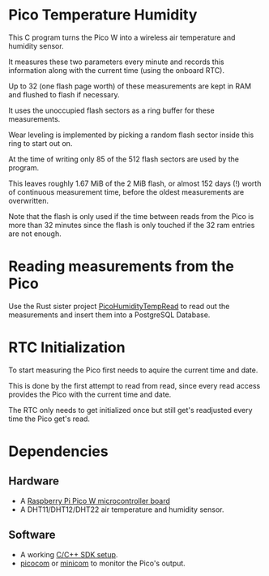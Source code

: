 # Pico Temperature Humidity

This C program turns the Pico W into a wireless air temperature and humidity sensor.

It measures these two parameters every minute and records this information along with the current time (using the onboard RTC).

Up to 32 (one flash page worth) of these measurements are kept in RAM and flushed to flash if necessary.

It uses the unoccupied flash sectors as a ring buffer for these measurements.

Wear leveling is implemented by picking a random flash sector inside this ring to start out on.

At the time of writing only 85 of the 512 flash sectors are used by the program.

This leaves roughly 1.67 MiB of the 2 MiB flash, or almost 152 days (!) worth of continuous measurement time, before the oldest measurements are overwritten.

Note that the flash is only used if the time between reads from the Pico is more than 32 minutes since the flash is only touched if the 32 ram entries are not enough.

# Reading measurements from the Pico

Use the Rust sister project [PicoHumidityTempRead](https://github.com/Cookie04DE/PicoHumidityTempRead) to read out the measurements and insert them into a PostgreSQL Database.

# RTC Initialization

To start measuring the Pico first needs to aquire the current time and date.

This is done by the first attempt to read from read, since every read access provides the Pico with the current time and date.

The RTC only needs to get initialized once but still get's readjusted every time the Pico get's read.

# Dependencies

## Hardware
- A [Raspberry Pi Pico W microcontroller board](https://www.raspberrypi.com/documentation/microcontrollers/raspberry-pi-pico.html)
- A DHT11/DHT12/DHT22 air temperature and humidity sensor.

## Software
- A working [C/C++ SDK setup](https://www.raspberrypi.com/documentation/microcontrollers/c_sdk.html).
- [picocom](https://github.com/npat-efault/picocom) or [minicom](https://github.com/Distrotech/minicom) to monitor the Pico's output.
